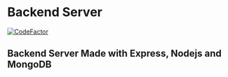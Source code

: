 # Backend Server

[![CodeFactor](https://www.codefactor.io/repository/github/gokul1630/mern-stack-exercise-tracker-backend/badge)](https://www.codefactor.io/repository/github/gokul1630/mern-stack-exercise-tracker-backend)

## Backend Server Made with Express, Nodejs and MongoDB
